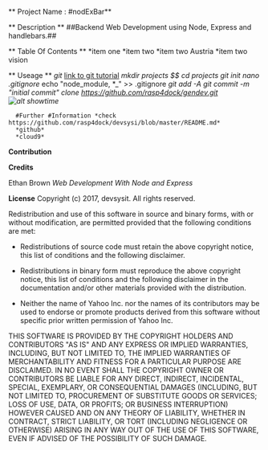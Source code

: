 ** Project Name : #nodExBar**

** Description **
  ##Backend Web Development using Node, Express and handlebars.##

** Table Of Contents **
        *item one
        *item two
            *item two Austria
            *item  two vision

** Useage **
    *git* [link to git tutorial](https://github.com/rasp4dock/gendev/blob/master/README.md)
      *mkdir projects $$ cd projects*
      *git init*
      *nano .gitignore* echo "node_module,  *_" >> .gitignore
      *git add -A*
      *git commit -m "initial commit"*
      *clone https://github.com/rasp4dock/gendev.git*
      *![alt showtime](/img/showtime2.jpg "Title")*
      
      #Further #Information *check https://github.com/rasp4dock/devsysi/blob/master/README.md*
      *github*
      *cloud9*
      
**Contribution**

**Credits**

Ethan  Brown *Web Development With Node and Express*

**License**
Copyright (c) 2017, devsysit.  All rights reserved.

Redistribution and use of this software in source and binary forms,
with or without modification, are permitted provided that the following
conditions are met:

* Redistributions of source code must retain the above
  copyright notice, this list of conditions and the
  following disclaimer.

* Redistributions in binary form must reproduce the above
  copyright notice, this list of conditions and the
  following disclaimer in the documentation and/or other
  materials provided with the distribution.

* Neither the name of Yahoo Inc. nor the names of its
  contributors may be used to endorse or promote products
  derived from this software without specific prior
  written permission of Yahoo Inc.

THIS SOFTWARE IS PROVIDED BY THE COPYRIGHT HOLDERS AND CONTRIBUTORS "AS
IS" AND ANY EXPRESS OR IMPLIED WARRANTIES, INCLUDING, BUT NOT LIMITED
TO, THE IMPLIED WARRANTIES OF MERCHANTABILITY AND FITNESS FOR A
PARTICULAR PURPOSE ARE DISCLAIMED. IN NO EVENT SHALL THE COPYRIGHT
OWNER OR CONTRIBUTORS BE LIABLE FOR ANY DIRECT, INDIRECT, INCIDENTAL,
SPECIAL, EXEMPLARY, OR CONSEQUENTIAL DAMAGES (INCLUDING, BUT NOT
LIMITED TO, PROCUREMENT OF SUBSTITUTE GOODS OR SERVICES; LOSS OF USE,
DATA, OR PROFITS; OR BUSINESS INTERRUPTION) HOWEVER CAUSED AND ON ANY
THEORY OF LIABILITY, WHETHER IN CONTRACT, STRICT LIABILITY, OR TORT
(INCLUDING NEGLIGENCE OR OTHERWISE) ARISING IN ANY WAY OUT OF THE USE
OF THIS SOFTWARE, EVEN IF ADVISED OF THE POSSIBILITY OF SUCH DAMAGE.